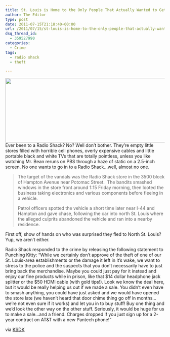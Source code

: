 ```yaml
---
title: St. Louis is Home to the Only People That Actually Wanted to Get in a Radio Shack
author: The Editor
type: post
date: 2011-07-15T21:18:40+00:00
url: /2011/07/15/st-louis-is-home-to-the-only-people-that-actually-wanted-to-get-in-a-radio-shack/
dsq_thread_id:
  - 359527990
categories:
  - Crime
tags:
  - radio shack
  - theft

---
```

[<img class="aligncenter size-full wp-image-10304" title="radio_shack" src="http://media.punchingkitty.com/wordpress/2011/07/radio_shack.jpeg" alt="" width="600" height="203" />][1]Ever been to a Radio Shack? No? Well don&#8217;t bother. They&#8217;re empty little stores filled with horrible cell phones, overly expensive cables and little portable black and white TVs that are totally pointless, unless you like watching Mr. Bean reruns on PBS through a haze of static on a 2.5-inch screen. No one wants to go in to a Radio Shack&#8230;well, almost no one.

> The target of the vandals was the Radio Shack store in the 3500 block of Hampton Avenue near Potomac Street.  The bandits smashed windows in the store front around 1:15 Friday morning, then looted the business taking electronics and various components before fleeing in a vehicle.
> 
> Patrol officers spotted the vehicle a short time later near I-44 and Hampton and gave chase, following the car into north St. Louis where the alleged culprits abandoned the vehicle and ran into a nearby residence.

First off, show of hands on who was surprised they fled to North St. Louis? Yup, we aren&#8217;t either.

Radio Shack responded to the crime by releasing the following statement to Punching Kitty: &#8220;While we certainly don&#8217;t approve of the theft of one of our St. Louis-area establishments or the damage it left in it&#8217;s wake, we want to stress to the police and the suspects that you don&#8217;t necessarily have to just bring back the merchandise. Maybe you could just pay for it instead and enjoy our fine products while in prison, like that $14 dollar headphone jack splitter or the $50 HDMI cable (with gold tips!). Look we know the deal here, but it would be really helping us out if we made a sale. You didn&#8217;t even have to smash anything, you could have just asked and we would have opened the store late (we haven&#8217;t heard that door chime thing go off in months&#8230;we&#8217;re not even sure if it works) and let you in to buy stuff! Buy one thing and we&#8217;d look the other way on the other stuff. Seriously, it would be huge for us to make a sale&#8230;and a friend. Charges dropped if you just sign up for a 2-year contract on AT&T with a new Pantech phone!&#8221;

via <a href="http://www.ksdk.com/news/article/267077/3/Police-take-several-into-custody-after-Radio-Shack-break-in" target="_blank">KSDK</a>

 [1]: http://media.punchingkitty.com/wordpress/2011/07/radio_shack.jpeg